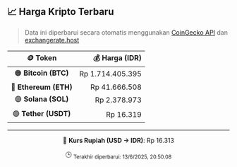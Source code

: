 

<!-- HARGA_KRIPTO -->
## 📈 Harga Kripto Terbaru

> Data ini diperbarui secara otomatis menggunakan [CoinGecko API](https://www.coingecko.com/) dan [exchangerate.host](https://exchangerate.host/)

<div align="center">

| 🪙 Token | 💰 Harga (IDR) |
|:------:|---------------:|
| 🟠 **Bitcoin (BTC)**   | Rp 1.714.405.395 |
| 🔵 **Ethereum (ETH)**  | Rp 41.666.508 |
| 🟣 **Solana (SOL)**    | Rp 2.378.973 |
| 🟢 **Tether (USDT)**   | Rp 16.319 |

---

💱 **Kurs Rupiah (USD → IDR)**: Rp 16.313

🕒 <sub>Terakhir diperbarui: 13/6/2025, 20.50.08</sub>

</div>
<!-- /HARGA_KRIPTO -->